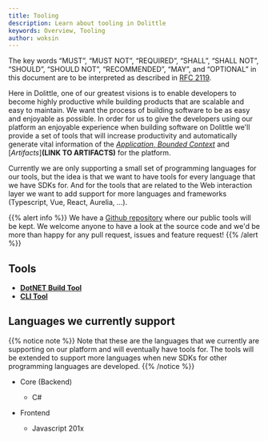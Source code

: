 ```yaml
---
title: Tooling
description: Learn about tooling in Dolittle
keywords: Overview, Tooling
author: woksin
---
```

The key words “MUST”, “MUST NOT”, “REQUIRED”, “SHALL”, “SHALL NOT”, “SHOULD”, “SHOULD NOT”,
“RECOMMENDED”, “MAY”, and “OPTIONAL” in this document are to be interpreted as described in
[RFC 2119](https://tools.ietf.org/html/rfc2119).

Here in Dolittle, one of our greatest visions is to enable developers to become highly productive while building products that are scalable and easy to maintain. We want the process of building software to be as easy and enjoyable as possible. In order for us to give the developers using our platform an enjoyable experience when building software on Dolittle we'll provide a set of tools that will increase productivity and automatically generate vital information of the [*Application*, *Bounded Context*](https://dolittle.io/overview/bounded_context/) and [*Artifacts*]**(LINK TO ARTIFACTS)** for the platform.

Currently we are only supporting a small set of programming languages for our tools, but the idea is that we want to have tools for every language that we have SDKs for. And for the tools that are related to the Web interaction layer we want to add support for more languages and frameworks (Typescript, Vue, React, Aurelia, ...).

{{% alert info %}}
We have a [Github repository](https://github.com/dolittle-tools/) where our public tools will be kept. We welcome anyone to have a look at the source code and we'd be more than happy for any pull request, issues and feature request!
{{% /alert %}}

## Tools
* [**DotNET Build Tool**](https://dolittle.io/dotnet-sdk/tooling/)
* [**CLI Tool**](https://dolittle.io/cli-tool/) 

## Languages we currently support
{{% notice note %}}
Note that these are the languages that we currently are supporting on our platform and will eventually have tools for. The tools will be extended to support more languages when new SDKs for other programming languages are developed.
{{% /notice %}}

* Core (Backend)
    * C#

* Frontend
    * Javascript 201x